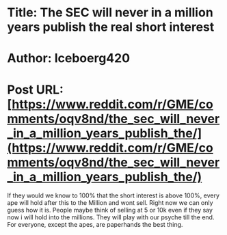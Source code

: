 # Title: The SEC will never in a million years publish the real short interest
# Author: Iceboerg420
# Post URL: [https://www.reddit.com/r/GME/comments/oqv8nd/the_sec_will_never_in_a_million_years_publish_the/](https://www.reddit.com/r/GME/comments/oqv8nd/the_sec_will_never_in_a_million_years_publish_the/)


If they would we know to 100% that the short interest is above 100%, every ape will hold after this to the Million and wont sell. Right now we can only guess how it is. People maybe think of selling at 5 or 10k even if they say now i will hold into the millions. They will play with our psyche till the end. For everyone, except the apes, are paperhands the best thing.